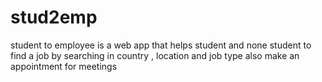 # stud2emp
student to employee is a web app that helps student and none student to find a job by searching in country , location and job type also make an appointment for meetings 
